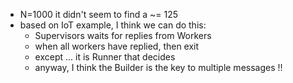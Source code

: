 
* N=1000 it didn't seem to find a ~= 125
* based on IoT example, I think we can do this:
    - Supervisors waits for replies from Workers
    - when all workers have replied, then exit 
    - except ... it is Runner that decides
    - anyway, I think the Builder is the key to multiple messages !!
